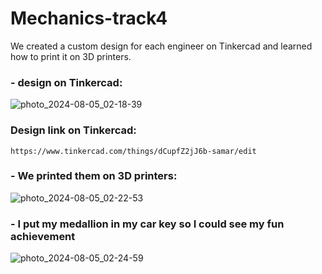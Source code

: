 # Mechanics-track4
We created a custom design for each engineer on Tinkercad and learned how to print it on 3D printers.
### - design on Tinkercad: 
![photo_2024-08-05_02-18-39](https://github.com/user-attachments/assets/ecfa68bd-3d3e-4ce7-8347-24bc613eab22)
### Design link on Tinkercad:
```
https://www.tinkercad.com/things/dCupfZ2jJ6b-samar/edit
```

### - We printed them on 3D printers:
![photo_2024-08-05_02-22-53](https://github.com/user-attachments/assets/b41a3f6d-6774-4336-b8a7-30359af0f0bf)

### - I put my medallion in my car key so I could see my fun achievement
![photo_2024-08-05_02-24-59](https://github.com/user-attachments/assets/858169ae-33de-49ef-9252-92909a7a5772)
